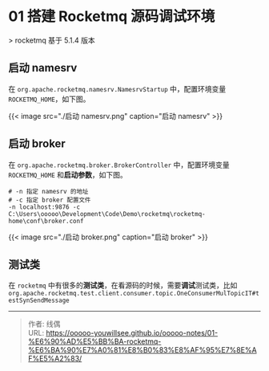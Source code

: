 # 01 搭建 Rocketmq 源码调试环境


&gt; rocketmq 基于 5.1.4 版本

## 启动 namesrv

在 `org.apache.rocketmq.namesrv.NamesrvStartup` 中，配置环境变量 `ROCKETMQ_HOME`，如下图。

{{&lt; image src=&#34;./启动 namesrv.png&#34; caption=&#34;启动 namesrv&#34; &gt;}}

## 启动 broker

在 `org.apache.rocketmq.broker.BrokerController` 中，配置环境变量 `ROCKETMQ_HOME` 和**启动参数**，如下图。

```
# -n 指定 namesrv 的地址
# -c 指定 broker 配置文件
-n localhost:9876 -c C:\Users\ooooo\Development\Code\Demo\rocketmq\rocketmq-home\conf\broker.conf
```

{{&lt; image src=&#34;./启动 broker.png&#34; caption=&#34;启动 broker&#34; &gt;}}


## 测试类

在 `rocketmq` 中有很多的**测试类**，在看源码的时候，需要**调试**测试类，比如 `org.apache.rocketmq.test.client.consumer.topic.OneConsumerMulTopicIT#testSynSendMessage`

---

> 作者: 线偶  
> URL: https://ooooo-youwillsee.github.io/ooooo-notes/01-%E6%90%AD%E5%BB%BA-rocketmq-%E6%BA%90%E7%A0%81%E8%B0%83%E8%AF%95%E7%8E%AF%E5%A2%83/  

